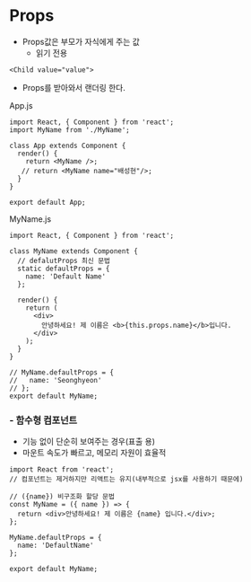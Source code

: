 # Props

- Props값은 부모가 자식에게 주는 값
  - 읽기 전용

```react
<Child value="value">
```



- Props를 받아와서 랜더링 한다.

App.js

```react
import React, { Component } from 'react';
import MyName from './MyName';

class App extends Component {
  render() {
    return <MyName />;
   // return <MyName name="배성현"/>;
  }
}

export default App;

```

MyName.js

```react
import React, { Component } from 'react';

class MyName extends Component {
  // defalutProps 최신 문법
  static defaultProps = {
    name: 'Default Name'
  };

  render() {
    return (
      <div>
        안녕하세요! 제 이름은 <b>{this.props.name}</b>입니다.
      </div>
    );
  }
}

// MyName.defaultProps = {
//   name: 'Seonghyeon'
// };
export default MyName;
```

### - 함수형 컴포넌트

- 기능 없이 단순히 보여주는 경우(표출 용)
- 마운트 속도가 빠르고, 메모리 자원이 효율적

```react
import React from 'react';
// 컴포넌트는 제거하지만 리액트는 유지(내부적으로 jsx를 사용하기 때문에)

// ({name}) 비구조화 할당 문법
const MyName = ({ name }) => {
  return <div>안녕하세요! 제 이름은 {name} 입니다.</div>;
};

MyName.defaultProps = {
  name: 'DefaultName'
};

export default MyName;

```

